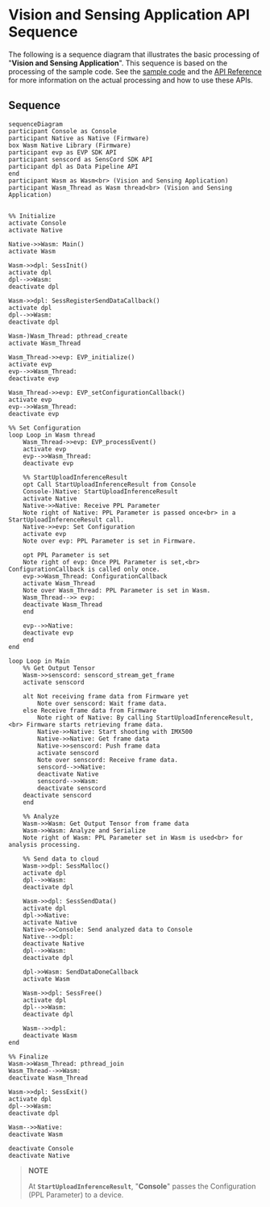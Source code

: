 # Vision and Sensing Application API Sequence

The following is a sequence diagram that illustrates the basic processing of "**Vision and Sensing Application**". This sequence is based on the processing of the sample code.
See the [sample code](./sdk/sample/vision_app/single_dnn/) and the [API Reference](https://developer.aitrios.sony-semicon.com/development-guides/documents/specifications) for more information on the actual processing and how to use these APIs.

## Sequence

<!-- source,mermaid alt text: Sequence -->
```source,mermaid
sequenceDiagram
participant Console as Console
participant Native as Native (Firmware)
box Wasm Native Library (Firmware)
participant evp as EVP SDK API
participant senscord as SensCord SDK API
participant dpl as Data Pipeline API
end
participant Wasm as Wasm<br> (Vision and Sensing Application)
participant Wasm_Thread as Wasm thread<br> (Vision and Sensing Application)


%% Initialize
activate Console
activate Native

Native->>Wasm: Main()
activate Wasm

Wasm->>dpl: SessInit()
activate dpl
dpl-->>Wasm: 
deactivate dpl

Wasm->>dpl: SessRegisterSendDataCallback()
activate dpl
dpl-->>Wasm: 
deactivate dpl

Wasm-)Wasm_Thread: pthread_create
activate Wasm_Thread

Wasm_Thread->>evp: EVP_initialize()
activate evp
evp-->>Wasm_Thread: 
deactivate evp

Wasm_Thread->>evp: EVP_setConfigurationCallback()
activate evp
evp-->>Wasm_Thread: 
deactivate evp

%% Set Configuration
loop Loop in Wasm thread
    Wasm_Thread->>evp: EVP_processEvent()
    activate evp
    evp-->>Wasm_Thread: 
    deactivate evp

    %% StartUploadInferenceResult
    opt Call StartUploadInferenceResult from Console
    Console-)Native: StartUploadInferenceResult
    activate Native
    Native->>Native: Receive PPL Parameter
    Note right of Native: PPL Parameter is passed once<br> in a StartUploadInferenceResult call.
    Native->>evp: Set Configuration
    activate evp
    Note over evp: PPL Parameter is set in Firmware.

    opt PPL Parameter is set
    Note right of evp: Once PPL Parameter is set,<br> ConfigurationCallback is called only once.
    evp->>Wasm_Thread: ConfigurationCallback
    activate Wasm_Thread
    Note over Wasm_Thread: PPL Parameter is set in Wasm.
    Wasm_Thread-->> evp: 
    deactivate Wasm_Thread
    end

    evp-->>Native: 
    deactivate evp
    end
end

loop Loop in Main
    %% Get Output Tensor
    Wasm->>senscord: senscord_stream_get_frame
    activate senscord

    alt Not receiving frame data from Firmware yet
        Note over senscord: Wait frame data.
    else Receive frame data from Firmware
        Note right of Native: By calling StartUploadInferenceResult,<br> Firmware starts retrieving frame data.
        Native->>Native: Start shooting with IMX500
        Native->>Native: Get frame data
        Native->>senscord: Push frame data
        activate senscord
        Note over senscord: Receive frame data.
        senscord-->>Native: 
        deactivate Native
        senscord-->>Wasm: 
        deactivate senscord
    deactivate senscord
    end

    %% Analyze
    Wasm->>Wasm: Get Output Tensor from frame data
    Wasm->>Wasm: Analyze and Serialize
    Note right of Wasm: PPL Parameter set in Wasm is used<br> for analysis processing.

    %% Send data to cloud
    Wasm->>dpl: SessMalloc()
    activate dpl
    dpl-->>Wasm: 
    deactivate dpl

    Wasm->>dpl: SessSendData()
    activate dpl
    dpl->>Native: 
    activate Native
    Native->>Console: Send analyzed data to Console
    Native-->>dpl: 
    deactivate Native
    dpl-->>Wasm: 
    deactivate dpl

    dpl->>Wasm: SendDataDoneCallback
    activate Wasm

    Wasm->>dpl: SessFree()
    activate dpl
    dpl-->>Wasm: 
    deactivate dpl

    Wasm-->>dpl: 
    deactivate Wasm
end

%% Finalize
Wasm->>Wasm_Thread: pthread_join
Wasm_Thread-->>Wasm: 
deactivate Wasm_Thread

Wasm->>dpl: SessExit()
activate dpl
dpl-->>Wasm: 
deactivate dpl

Wasm-->>Native: 
deactivate Wasm

deactivate Console
deactivate Native
```

> **NOTE**
>
>At **`StartUploadInferenceResult`**, "**Console**" passes the Configuration (PPL Parameter) to a device.
